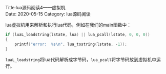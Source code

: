 Title:lua源码阅读4——虚拟机    
Date: 2020-05-15 
Category: lua源码阅读     



lua虚拟机用来解析和执行lua代码，例如在我们的main函数中：

```cpp
if (luaL_loadstring(lstate, lua) || lua_pcall(lstate, 0, 0, 0))
{
    printf("error:  %s\n", lua_tostring(lstate, -1));
}
```

`luaL_loadstring`将lua代码解析成字节码，`lua_pcall`将字节码放到虚拟机中运行。

